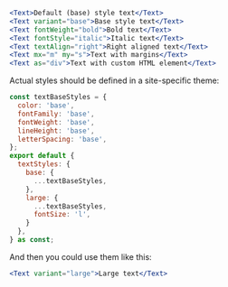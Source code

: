 ```jsx
<Text>Default (base) style text</Text>
<Text variant="base">Base style text</Text>
<Text fontWeight="bold">Bold text</Text>
<Text fontStyle="italic">Italic text</Text>
<Text textAlign="right">Right aligned text</Text>
<Text mx="m" my="s">Text with margins</Text>
<Text as="div">Text with custom HTML element</Text>
```

Actual styles should be defined in a site-specific theme:

```js static
const textBaseStyles = {
  color: 'base',
  fontFamily: 'base',
  fontWeight: 'base',
  lineHeight: 'base',
  letterSpacing: 'base',
};
export default {
  textStyles: {
    base: {
      ...textBaseStyles,
    },
    large: {
      ...textBaseStyles,
      fontSize: 'l',
    }
  },
} as const;
```

And then you could use them like this:

```jsx static
<Text variant="large">Large text</Text>
```
